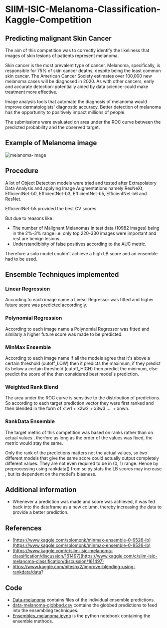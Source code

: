 # SIIM-ISIC-Melanoma-Classification-Kaggle-Competition
## Predicting malignant Skin Cancer
The aim of this competition was to correctly identify the likeliness that images of skin lesions of patients represent melanoma.

Skin cancer is the most prevalent type of cancer. Melanoma, specifically, is responsible for 75% of skin cancer deaths, despite being the least common skin cancer. The American Cancer Society estimates over 100,000 new melanoma cases will be diagnosed in 2020. As with other cancers, early and accurate detection-potentially aided by data science-could make treatment more effective.

Image analysis tools that automate the diagnosis of melanoma would improve dermatologists' diagnostic accuracy. Better detection of melanoma has the opportunity to positively impact millions of people.

The submissions were evaluated on area under the ROC curve between the predicted probability and the observed target.

## Example of Melanoma image
![melanoma-image](https://sa1s3optim.patientpop.com/assets/images/provider/photos/1505812.jpg)

## Procedure
A lot of Object Detection models were tried and tested after Extrapolatory Data Analysis and applying Image Augmentations namely ResNeXt, EfficientNet-b0, EfficientNet-b3, EfficientNet-b5, EfficientNet-b6 and ResNet.

EfficientNet-b5 provided the best CV scores.

But due to reasons like :
* The number of Malignant Melanomas in test data (10982 images) being in the 2%-3% range i.e. only top 220-330 images were important and rest are benign lesions.
* Understandibibity of false positives according to the AUC metric.

Therefore a solo model couldn't achieve a high LB score and an ensemble had to be used.

## Ensemble Techniques implemented 
### Linear Regression 

According to each image name a Linear Regressor was fitted and higher future score was predicted accordingly.

### Polynomial Regression

According to each image name a Polynomial Regressor was fitted and similarly a higher future score was made to be predicted.

### MinMax Ensemble

According to each image name if all the models agree that it's above a certain threshold (cutoff_LOW) then it predicts the maximum, if they predict its below a certain threshold (cutoff_HIGH) then predict the minimum, else predict the score of the then considered best model's prediction.

### Weighted Rank Blend

The area under the ROC curve is sensitive to the distribution of predictions. So according to each target prediction vector they were first ranked and then blended in the form of x1w1 + x2w2 + x3w3 .... + xnwn. 

### RankData Ensemble

The target metric of this competition was based on ranks rather than on actual values , therfore as long as the order of the values was fixed, the metric would stay the same.

Only the rank of the predictions matters not the actual values, so two different models that give the same score could actually output completely different values. They are not even required to be in (0, 1) range. Hence by preprocessing using rankdata() from scipy.stats the LB scores may increase , but its dependent on the model's biasness. 

## Additional information 
* Whenever a prediction was made and score was achieved, it was fed back into the dataframe as a new column, thereby increasing the data to provide a better prediction.

## References 
* [https://www.kaggle.com/solomonk/minmax-ensemble-0-9526-lb](https://www.kaggle.com/solomonk/minmax-ensemble-0-9526-lb)
* [https://www.kaggle.com/c/siim-isic-melanoma-classification/discussion/161497](https://www.kaggle.com/c/siim-isic-melanoma-classification/discussion/161497)
* https://www.kaggle.com/niteshx2/improve-blending-using-rankdata/data?

## Code 
* [Data-melanoma](Data-melanoma) contains files of the individual ensemble predictions.
* [data-melanoma-globbed.csv](data-melanoma-globbed.csv) contains the globbed predictions to feed into the ensembling techniques.
* [Ensembles_melanoma.ipynb](Ensembles_melanoma.ipynb) is the python notebook containing the ensemble methods.
